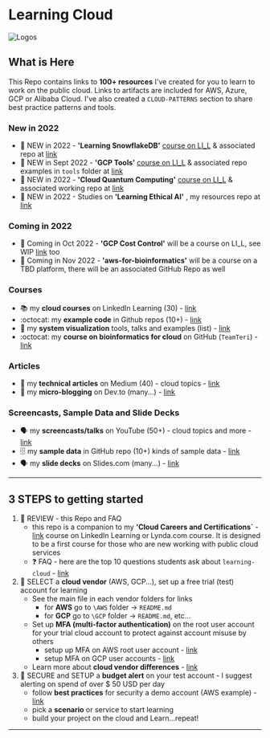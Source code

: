 # Learning Cloud

![Logos](https://github.com/lynnlangit/learning-cloud/blob/master/images/logos.png)

## What is Here

This Repo contains links to **100+ resources** I've created for you to learn to work on the public cloud.  Links to artifacts are included for AWS, Azure, GCP or Alibaba Cloud.  I've also created a `CLOUD-PATTERNS` section to share best practice patterns and tools.

### New in 2022

- 🌟 NEW in 2022 - **'Learning SnowflakeDB'** [course on LI_L](https://www.linkedin.com/learning/learning-snowflakedb) & associated repo at [link](https://github.com/lynnlangit/learn-snowflakedb)
- 🌟 NEW in Sept 2022 - **'GCP Tools'** [course on LI_L](https://www.linkedin.com/learning/learning-google-cloud-developer-and-devops-tools) & associated repo examples in `tools` folder at [link](https://github.com/lynnlangit/gcp-essentials/blob/master/1_storage/tools/README.md)
- 🌟 NEW in 2022 -  **'Cloud Quantum Computing'** [course on LI_L](https://www.linkedin.com/learning/cloud-quantum-computing-essentials) & associated working repo at [link](https://github.com/lynnlangit/learning-quantum/tree/main/2_cloud-vendors)
- 🌟 NEW in 2022 - Studies on  **'Learning Ethical AI'** , my resources repo at [link](https://github.com/lynnlangit/learning-ethical-ai)

### Coming in 2022
- 🌟 Coming in Oct 2022 - **'GCP Cost Control'** will be a course on LI_L, see WIP [link](https://github.com/lynnlangit/gcp-essentials/blob/master/0_setup_and_iam_and_costs/0c_cost_control/README.md) too
- 🌟 Coming in Nov 2022 - **'aws-for-bioinformatics'** will be a course on a TBD platform, there will be an associated GitHub Repo as well


### Courses

- 📚 my **cloud courses** on LinkedIn Learning (30) - [link](https://www.linkedin.com/learning/instructors/lynn-langit)
- :octocat: my **example code** in Github repos (10+) - [link](https://github.com/lynnlangit)
- 📖 my **system visualization** tools, talks and examples (list) - [link](https://github.com/lynnlangit/learning-cloud/tree/master/CLOUD-PATTERNS/1_Viz-Systems)
- :octocat: my **course on bioinformatics for cloud** on GitHub (`TeamTeri`) - [link](https://github.com/lynnlangit/TeamTeri)

### Articles

- 📖 my **technical articles** on Medium (40) - cloud topics - [link](https://medium.com/search?q=langit%20cloud)
- 📖 my **micro-blogging** on Dev.to (many...) - [link](https://dev.to/lynnlangit)

### Screencasts, Sample Data and Slide Decks

- 🗣️ my **screencasts/talks** on YouTube (50+) - cloud topics and more - [link](https://www.youtube.com/c/LynnLangit/playlists)
- 🗄️ my **sample data** in GitHub repo (10+) kinds of sample data - [link](https://github.com/lynnlangit/sample-data)
- 🗣️ my **slide decks** on Slides.com (many...) - [link](https://slides.com/lynnlangit)

---
  
## 3 STEPS to getting started

1. 🤔 REVIEW - this Repo and FAQ
    - this repo is a companion to my **'Cloud Careers and Certifications`** - [link](https://www.linkedin.com/learning/cloud-computing-careers-and-certifications-first-steps-2) course on LinkedIn Learning or Lynda.com course.  It is designed to be a first course for those who are new working with public cloud services
    - ❓ FAQ - here are the top 10 questions students ask about `learning-cloud` - [link](https://github.com/lynnlangit/learning-cloud/blob/master/FAQ.md)
2. 🤔 SELECT a **cloud vendor** (AWS, GCP...), set up a free trial (test) account for learning
    - See the main file in each vendor folders for links
      - for **AWS** go to `\AWS` folder -> `README.md`
      - for **GCP** go to `\GCP` folder -> `README.md`, etc...
    - Set up **MFA (multi-factor authentication)** on the root user account for your trial cloud account to protect against account misuse by others
      - setup up MFA on AWS root user account - [link](https://docs.aws.amazon.com/IAM/latest/UserGuide/id_credentials_mfa_enable_virtual.html) 
      - setup MFA on GCP user accounts - [link](https://www.trendmicro.com/cloudoneconformity/knowledge-base/gcp/CloudIAM/enable-mfa-for-user-accounts.html)
    - Learn more about **cloud vendor differences** - [link](https://github.com/lynnlangit/learning-cloud/blob/master/VENDORS.md)
3. 💸 SECURE and SETUP a **budget alert** on your test account - I suggest alerting on spend of over $ 50 USD per day
    - follow **best practices** for security a demo account (AWS example) - [link](https://dev.to/aws-heroes/stop-aws-account-hacks-1bim)
    - pick a **scenario** or service to start learning
    - build your project on the cloud and Learn...repeat!

---

